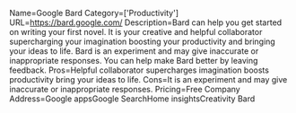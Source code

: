 Name=Google Bard
Category=['Productivity']
URL=https://bard.google.com/
Description=Bard can help you get started on writing your first novel. It is your creative and helpful collaborator supercharging your imagination boosting your productivity and bringing your ideas to life. Bard is an experiment and may give inaccurate or inappropriate responses. You can help make Bard better by leaving feedback.
Pros=Helpful collaborator supercharges imagination boosts productivity bring your ideas to life.
Cons=It is an experiment and may give inaccurate or inappropriate responses.
Pricing=Free
Company Address=Google appsGoogle SearchHome insightsCreativity Bard

